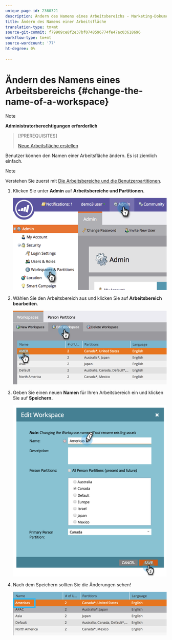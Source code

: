 ```yaml
---
unique-page-id: 2360321
description: Ändern des Namens eines Arbeitsbereichs - Marketing-Dokumente - Produktdokumentation
title: Ändern des Namens einer Arbeitsfläche
translation-type: tm+mt
source-git-commit: f79909ce8f2e37bf0748596774fe47ac03618696
workflow-type: tm+mt
source-wordcount: '77'
ht-degree: 0%

---
```



# Ändern des Namens eines Arbeitsbereichs {#change-the-name-of-a-workspace}

>[!NOTE]
>
>**Administratorberechtigungen erforderlich**

>[!PREREQUISITES]
>
>[Neue Arbeitsfläche erstellen](/help/marketo/product-docs/administration/workspaces-and-person-partitions/create-a-new-workspace.md)

Benutzer können den Namen einer Arbeitsfläche ändern. Es ist ziemlich einfach.

>[!NOTE]
>
>Verstehen Sie zuerst mit [Die Arbeitsbereiche und die Benutzerpartitionen](/help/marketo/product-docs/administration/workspaces-and-person-partitions/understanding-workspaces-and-person-partitions.md).

1. Klicken Sie unter **Admin** auf **Arbeitsbereiche und Partitionen.**

   ![](assets/image2014-9-17-11-3a8-3a28.png)

1. Wählen Sie den Arbeitsbereich aus und klicken Sie auf **Arbeitsbereich bearbeiten**.

   ![](assets/two-4.png)

1. Geben Sie einen neuen **Namen** für Ihren Arbeitsbereich ein und klicken Sie auf **Speichern.**

   ![](assets/three-4.png)

1. Nach dem Speichern sollten Sie die Änderungen sehen!

   ![](assets/image2014-9-17-11-3a9-3a9.png)
